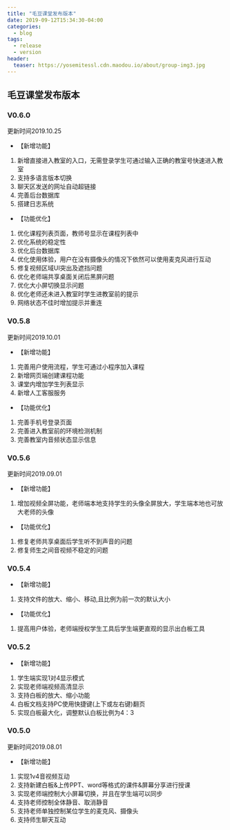 ```yaml
---
title: "毛豆课堂发布版本"
date: 2019-09-12T15:34:30-04:00
categories:
  - blog
tags:
  - release
  - version
header:
  teaser: https://yosemitessl.cdn.maodou.io/about/group-img3.jpg
---
```


## 毛豆课堂发布版本

### V0.6.0

更新时间2019.10.25

- 【新增功能】

1. 新增直接进入教室的入口，无需登录学生可通过输入正确的教室号快速进入教室
2. 支持多语言版本切换
3. 聊天区发送的网址自动超链接
4. 完善后台数据库
5. 搭建日志系统

- 【功能优化】

1. 优化课程列表页面，教师号显示在课程列表中
2. 优化系统的稳定性
3. 优化后台数据库
4. 优化使用体验，用户在没有摄像头的情况下依然可以使用麦克风进行互动
5. 修复视频区域UI突出及遮挡问题
6. 优化老师端共享桌面关闭后黑屏问题
7. 优化大小屏切换显示问题
8. 优化老师还未进入教室时学生进教室前的提示
9. 网络状态不佳时增加提示并重连
### V0.5.8

更新时间2019.10.01

- 【新增功能】

1. 完善用户使用流程，学生可通过小程序加入课程
2. 新增网页端创建课程功能
3. 课堂内增加学生列表显示
4. 新增人工客服服务

- 【功能优化】

1. 完善手机号登录页面
2. 完善进入教室前的环境检测机制
3. 完善教室内音频状态显示信息

### V0.5.6

更新时间2019.09.01

- 【新增功能】

1. 增加视频全屏功能，老师端本地支持学生的头像全屏放大，学生端本地也可放大老师的头像

- 【功能优化】

1. 修复老师共享桌面后学生听不到声音的问题
2. 修复师生之间音视频不稳定的问题

### V0.5.4

- 【新增功能】

1. 支持文件的放大、缩小、移动,且比例为前一次的默认大小

- 【功能优化】

1. 提高用户体验，老师端授权学生工具后学生端更直观的显示出白板工具

### V0.5.2

- 【新增功能】

1. 学生端实现1对4显示模式
2. 实现老师端视频高清显示
3. 支持白板的放大、缩小功能
4. 白板文档支持PC使用快捷键(上下或左右键)翻页
5. 实现白板最大化，调整默认白板比例为4：3

### V0.5.0

更新时间2019.08.01

- 【新增功能】

1. 实现1v4音视频互动
2. 支持新建白板&上传PPT、word等格式的课件&屏幕分享进行授课
3. 实现老师端控制大小屏幕切换，并且在学生端可以同步
4. 支持老师控制全体静音、取消静音
5. 支持老师单独控制某位学生的麦克风、摄像头
6. 支持师生聊天互动
